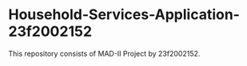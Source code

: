 # Household-Services-Application-23f2002152
This repository consists of MAD-II Project by 23f2002152.
